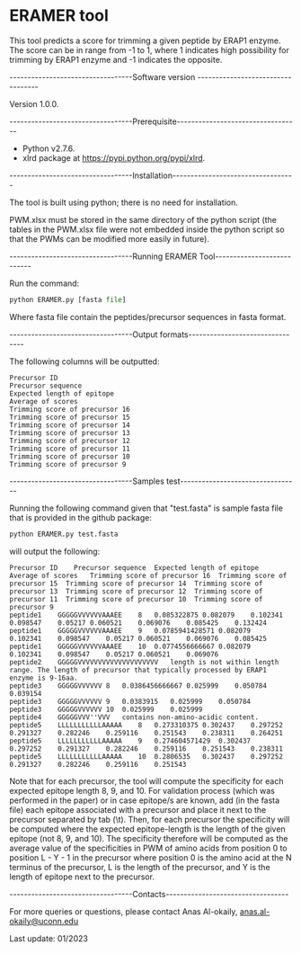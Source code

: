 
# ERAMER tool
This tool predicts a score for trimming a given peptide by ERAP1 enzyme. The score can be in range from -1 to 1, where 1 indicates high possibility for trimming by ERAP1 enzyme and -1 indicates the opposite. 

----------------------------------Software version ----------------------------------

Version 1.0.0.

----------------------------------Prerequisite----------------------------------
- Python v2.7.6. 
- xlrd package at https://pypi.python.org/pypi/xlrd.

----------------------------------Installation----------------------------------

The tool is built using python; there is no need for installation.

PWM.xlsx must be stored in the same directory of the python script (the tables in the PWM.xlsx file were not embedded inside the python script so that the PWMs can be modified more easily in future). 


----------------------------------Running ERAMER Tool---------------------------

Run the command: 
```python
python ERAMER.py [fasta file]
```
Where fasta file contain the peptides/precursor sequences in fasta format. 

----------------------------------Output formats--------------------------------

The following columns will be outputted:
```
Precursor ID
Precursor sequence
Expected length of epitope	
Average of scores	
Trimming score of precursor 16	
Trimming score of precursor 15	
Trimming score of precursor 14	
Trimming score of precursor 13	
Trimming score of precursor 12	
Trimming score of precursor 11	
Trimming score of precursor 10	
Trimming score of precursor 9
```

----------------------------------Samples test---------------------------------

Running the following command given that "test.fasta" is sample fasta file that is provided in the github package: 

```python
python ERAMER.py test.fasta 
```

will output the following:
```
Precursor ID	Precursor sequence	Expected length of epitope	Average of scores	Trimming score of precursor 16	Trimming score of precursor 15	Trimming score of precursor 14	Trimming score of precursor 13	Trimming score of precursor 12	Trimming score of precursor 11	Trimming score of precursor 10	Trimming score of precursor 9
peptide1	GGGGGVVVVVVAAAEE	8	0.085322875	0.082079	0.102341	0.098547	0.05217	0.060521	0.069076	0.085425	0.132424
peptide1	GGGGGVVVVVVAAAEE	9	0.0785941428571	0.082079	0.102341	0.098547	0.05217	0.060521	0.069076	0.085425
peptide1	GGGGGVVVVVVAAAEE	10	0.0774556666667	0.082079	0.102341	0.098547	0.05217	0.060521	0.069076
peptide2	GGGGGVVVVVVVVVVVVVVVVVVVV	length is not within length range. The length of precursor that typically processed by ERAP1 enzyme is 9-16aa.
peptide3	GGGGGVVVVVV	8	0.0386456666667	0.025999	0.050784	0.039154
peptide3	GGGGGVVVVVV	9	0.0383915	0.025999	0.050784
peptide3	GGGGGVVVVVV	10	0.025999	0.025999
peptide4	GGGGGVVV''VVV	contains non-amino-acidic content.
peptide5	LLLLLLLLLLLAAAAA	8	0.273310375	0.302437	0.297252	0.291327	0.282246	0.259116	0.251543	0.238311	0.264251
peptide5	LLLLLLLLLLLAAAAA	9	0.274604571429	0.302437	0.297252	0.291327	0.282246	0.259116	0.251543	0.238311
peptide5	LLLLLLLLLLLAAAAA	10	0.2806535	0.302437	0.297252	0.291327	0.282246	0.259116	0.251543
```

Note that for each precursor, the tool will compute the specificity for each expected epitope length 8, 9, and 10. For validation process (which was performed in the paper) or in case epitope/s are known, add (in the fasta file) each epitope associated with a precursor and place it next to the precursor separated by tab (\t). Then, for each precursor the specificity will be computed where the expected epitope-length is the length of the given epitope (not 8, 9, and 10). The specificity therefore will be computed as the average value of the specificities in PWM of amino acids from position 0 to position L - Y - 1 in the precursor where position 0 is the amino acid at the N terminus of the precursor, L is the length of the precursor, and Y is the length of epitope next to the precursor.

----------------------------------Contacts----------------------------------

For more queries or questions, please contact
Anas Al-okaily, anas.al-okaily@uconn.edu


Last update: 01/2023
